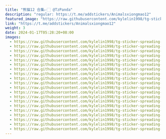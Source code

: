 ```yaml
---
title: "熊猫12 合集👉🏻 @TzPanda"
description: "regular: https://t.me/addstickers/Animalsxiongmao12"
featured_image: "https://raw.githubusercontent.com/kylelin1998/tg-sticker-spreading-worldwide-images/main/img/c788fe3d-f05a-4180-9dda-4273996e1a5e.jpg"
link: "https://t.me/addstickers/Animalsxiongmao12"
weight: 3
date: 2024-01-17T05:28:20+08:00
images:
  - https://raw.githubusercontent.com/kylelin1998/tg-sticker-spreading-worldwide-images/main/img/c788fe3d-f05a-4180-9dda-4273996e1a5e.jpg
  - https://raw.githubusercontent.com/kylelin1998/tg-sticker-spreading-worldwide-images/main/img/eaf78b45-7f05-4dac-b4eb-d445794381db.jpg
  - https://raw.githubusercontent.com/kylelin1998/tg-sticker-spreading-worldwide-images/main/img/25f594ac-e7be-49e2-b1d8-4fa9dfb198df.jpg
  - https://raw.githubusercontent.com/kylelin1998/tg-sticker-spreading-worldwide-images/main/img/db50d36f-215b-4e67-bfb4-86b83fdecbd9.jpg
  - https://raw.githubusercontent.com/kylelin1998/tg-sticker-spreading-worldwide-images/main/img/5e23ba4c-c1f9-4e7c-9109-3e7942965294.jpg
  - https://raw.githubusercontent.com/kylelin1998/tg-sticker-spreading-worldwide-images/main/img/fabc53ce-38ba-4af0-8251-5f4d9595533e.jpg
  - https://raw.githubusercontent.com/kylelin1998/tg-sticker-spreading-worldwide-images/main/img/ee00bf95-12a1-4113-a3db-1c981cb9f715.jpg
  - https://raw.githubusercontent.com/kylelin1998/tg-sticker-spreading-worldwide-images/main/img/30fed91e-277c-4a08-9d66-19e546cad70b.jpg
  - https://raw.githubusercontent.com/kylelin1998/tg-sticker-spreading-worldwide-images/main/img/25b75569-c28e-4cc3-ba7e-695807021481.jpg
  - https://raw.githubusercontent.com/kylelin1998/tg-sticker-spreading-worldwide-images/main/img/ec256c56-40b1-49d4-b8e2-9779d12fb6e8.jpg
  - https://raw.githubusercontent.com/kylelin1998/tg-sticker-spreading-worldwide-images/main/img/b73d9a2b-1229-459a-bb94-a73953f78883.jpg
  - https://raw.githubusercontent.com/kylelin1998/tg-sticker-spreading-worldwide-images/main/img/8dd5358f-513b-4939-ba75-a880ebfb4a4c.jpg
  - https://raw.githubusercontent.com/kylelin1998/tg-sticker-spreading-worldwide-images/main/img/4c2d5b19-4316-497b-842b-bcca883d46c4.jpg
  - https://raw.githubusercontent.com/kylelin1998/tg-sticker-spreading-worldwide-images/main/img/606cb4c5-b176-417c-9d6e-1d3050ecaf1e.jpg
  - https://raw.githubusercontent.com/kylelin1998/tg-sticker-spreading-worldwide-images/main/img/f52a1d9a-0aba-4c8e-9f16-dd663faf8ebc.jpg
  - https://raw.githubusercontent.com/kylelin1998/tg-sticker-spreading-worldwide-images/main/img/24c680e5-8c8f-4784-af2c-b9bf5088c875.jpg
  - https://raw.githubusercontent.com/kylelin1998/tg-sticker-spreading-worldwide-images/main/img/d27adc20-1f83-4e86-974e-676bdd109891.jpg
  - https://raw.githubusercontent.com/kylelin1998/tg-sticker-spreading-worldwide-images/main/img/f1eb4e4c-09a5-442f-922f-03e90acab99d.jpg
  - https://raw.githubusercontent.com/kylelin1998/tg-sticker-spreading-worldwide-images/main/img/0e1f1ad8-3143-42f2-99df-22e5817ae247.jpg
  - https://raw.githubusercontent.com/kylelin1998/tg-sticker-spreading-worldwide-images/main/img/023121ae-33c1-413b-ab9a-04c1e0d4d338.jpg
---
```

